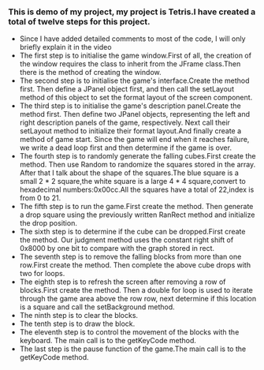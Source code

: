 ### This is demo of my project, my project is Tetris.I have created a total of twelve steps for this project.
- Since I have added detailed comments to most of the code, I will only briefly explain it in the video
- The first step is to initialise the game window.First of all, the creation of the window requires the class to inherit from the JFrame class.Then there is the method of creating the window.
- The second step is to initialise the game's interface.Create the method first. Then define a JPanel object first, and then call the setLayout method of this object to set the format layout of the screen component.
- The third step is to initialise the game's description panel.Create the method first. Then define two JPanel objects, representing the left and right description panels of the game, respectively. Next call their setLayout method to initialize their format layout.And finally create a method of game start. Since the game will end when it reaches failure, we write a dead loop first and then determine if the game is over.
- The fourth step is to randomly generate the falling cubes.First create the method. Then use Random to randomize the squares stored in the array. After that I talk about the shape of the squares.The blue square is a small 2 * 2 square,the white square is a large 4 * 4 square,convert to hexadecimal numbers:0x00cc.All the squares have a total of 22,index is from 0 to 21.
- The fifth step is to run the game.First create the method. Then generate a drop square using the previously written RanRect method and initialize the drop position.
- The sixth step is to determine if the cube can be dropped.First create the method. Our judgment method uses the constant right shift of 0x8000 by one bit to compare with the graph stored in rect.
- The seventh step is to remove the falling blocks from more than one row.First create the method. Then complete the above cube drops with two for loops.
- The eighth step is to refresh the screen after removing a row of blocks.First create the method. Then a double for loop is used to iterate through the game area above the row row, next determine if this location is a square and call the setBackground method.
- The ninth step is to clear the blocks.
- The tenth step is to draw the block.
- The eleventh step is to control the movement of the blocks with the keyboard. The main call is to the getKeyCode method.
- The last step is the pause function of the game.The main call is to the getKeyCode method.
